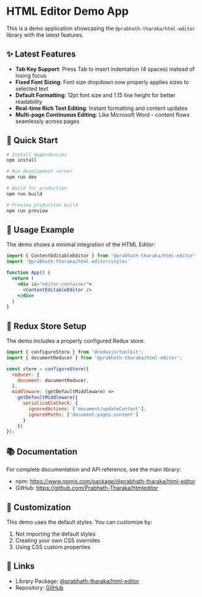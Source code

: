 # HTML Editor Demo App

This is a demo application showcasing the `@prabhath-tharaka/html-editor` library with the latest features.

## ✨ Latest Features

- **Tab Key Support**: Press Tab to insert indentation (4 spaces) instead of losing focus
- **Fixed Font Sizing**: Font size dropdown now properly applies sizes to selected text
- **Default Formatting**: 12pt font size and 1.15 line height for better readability
- **Real-time Rich Text Editing**: Instant formatting and content updates
- **Multi-page Continuous Editing**: Like Microsoft Word - content flows seamlessly across pages

## 🚀 Quick Start

```bash
# Install dependencies
npm install

# Run development server
npm run dev

# Build for production
npm run build

# Preview production build
npm run preview
```

## 📖 Usage Example

The demo shows a minimal integration of the HTML Editor:

```jsx
import { ContentEditableEditor } from '@prabhath-tharaka/html-editor'
import '@prabhath-tharaka/html-editor/styles'

function App() {
  return (
    <div id="editor-container">
      <ContentEditableEditor />
    </div>
  )
}
```

## 🔧 Redux Store Setup

The demo includes a properly configured Redux store:

```javascript
import { configureStore } from '@reduxjs/toolkit';
import { documentReducer } from '@prabhath-tharaka/html-editor';

const store = configureStore({
  reducer: {
    document: documentReducer,
  },
  middleware: (getDefaultMiddleware) =>
    getDefaultMiddleware({
      serializableCheck: {
        ignoredActions: ['document/updateContent'],
        ignoredPaths: ['document.pages.content']
      }
    })
});
```

## 📚 Documentation

For complete documentation and API reference, see the main library:
- npm: https://www.npmjs.com/package/@prabhath-tharaka/html-editor
- GitHub: https://github.com/Prabhath-Tharaka/htmleditor

## 🎨 Customization

This demo uses the default styles. You can customize by:
1. Not importing the default styles
2. Creating your own CSS overrides
3. Using CSS custom properties

## 🔗 Links

- Library Package: [@prabhath-tharaka/html-editor](https://www.npmjs.com/package/@prabhath-tharaka/html-editor)
- Repository: [GitHub](https://github.com/Prabhath-Tharaka/htmleditor)

